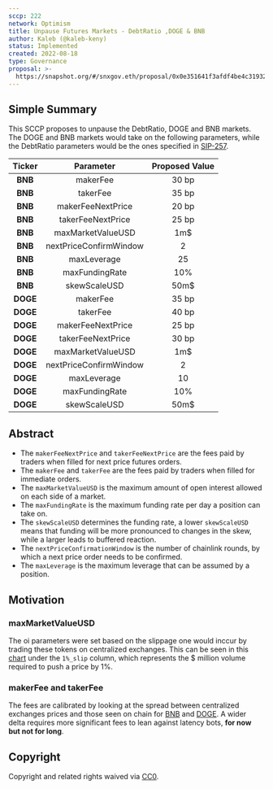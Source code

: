 ```yaml
---
sccp: 222
network: Optimism
title: Unpause Futures Markets - DebtRatio ,DOGE & BNB
author: Kaleb (@kaleb-keny)
status: Implemented
created: 2022-08-18
type: Governance
proposal: >-
  https://snapshot.org/#/snxgov.eth/proposal/0x0e351641f3afdf4be4c31932aa97dd00dc1fdec573f3e20a9755236ff0da2415
---
```


## Simple Summary

<!--"If you can't explain it simply, you don't understand it well enough." Provide a simplified and layman-accessible explanation of the SCCP.-->

This SCCP proposes to unpause the DebtRatio, DOGE and BNB markets. 
The DOGE and BNB markets would take on the following parameters, while the DebtRatio parameters would be the ones specified in [SIP-257](https://sips.synthetix.io/sips/sip-257/).

| **Ticker** 	|      **Parameter**     	| **Proposed Value** 	|
|:----------:	|:----------------------:	|:------------------:	|
|   **BNB**  	|        makerFee        	|        30 bp       	|
|   **BNB**  	|        takerFee        	|        35 bp       	|
|   **BNB**  	|    makerFeeNextPrice   	|        20 bp       	|
|   **BNB**  	|    takerFeeNextPrice   	|        25 bp       	|
|   **BNB**  	|    maxMarketValueUSD   	|         1m$        	|
|   **BNB**  	| nextPriceConfirmWindow 	|          2         	|
|   **BNB**  	|       maxLeverage      	|         25         	|
|   **BNB**  	|     maxFundingRate     	|         10%        	|
|   **BNB**  	|      skewScaleUSD      	|        50m$        	|
|  **DOGE**  	|        makerFee        	|        35 bp       	|
|  **DOGE**  	|        takerFee        	|        40 bp       	|
|  **DOGE**  	|    makerFeeNextPrice   	|        25 bp       	|
|  **DOGE**  	|    takerFeeNextPrice   	|        30 bp       	|
|  **DOGE**  	|    maxMarketValueUSD   	|         1m$        	|
|  **DOGE**  	| nextPriceConfirmWindow 	|          2         	|
|  **DOGE**  	|       maxLeverage      	|         10         	|
|  **DOGE**  	|     maxFundingRate     	|         10%        	|
|  **DOGE**  	|      skewScaleUSD      	|         50m$      	|

## Abstract

<!--A short (~200 word) description of the variable change proposed.-->

- The `makerFeeNextPrice` and `takerFeeNextPrice` are the fees paid by traders when filled for next price futures orders.
- The `makerFee` and `takerFee` are the fees paid by traders when filled for immediate orders.
- The `maxMarketValueUSD` is the maximum amount of open interest allowed on each side of a market.
- The `maxFundingRate` is the maximum funding rate per day a position can take on.
- The `skewScaleUSD` determines the funding rate, a lower `skewScaleUSD` means that funding will be more pronounced to changes in the skew, while a larger leads to buffered reaction.
- The `nextPriceConfirmationWindow` is the number of chainlink rounds, by which a next price order needs to be confirmed.
- The `maxLeverage` is the maximum leverage that can be assumed by a position.

## Motivation

<!--The motivation is critical for SCCPs that want to update variables within Synthetix. It should clearly explain why the existing variable is not incentive aligned. SCCP submissions without sufficient motivation may be rejected outright.-->

### maxMarketValueUSD

The oi parameters were set based on the slippage one would inccur by trading these tokens on centralized exchanges. This can be seen in this [chart](https://www.dropbox.com/s/3dm1c6pjknjzrf7/futures.csv?dl=0) under the `1%_slip` column, which represents the $ million volume required to push a price by 1%.

### makerFee and takerFee
The fees are calibrated by looking at the spread between centralized exchanges prices and those seen on chain for [BNB](https://ibb.co/SnBTZKc) and [DOGE](https://ibb.co/rZznHyr). A wider delta requires more significant fees to lean against latency bots, **for now but not for long**.


## Copyright
Copyright and related rights waived via [CC0](https://creativecommons.org/publicdomain/zero/1.0/).
